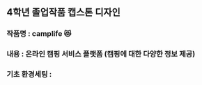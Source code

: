 ## 4학년 졸업작품 캡스톤 디자인 

  

### 작품명 : camplife 😻

### 내용 : 온라인 캠핑 서비스 플랫폼 (캠핑에 대한 다양한 정보 제공)


### 기초 환경세팅 :
